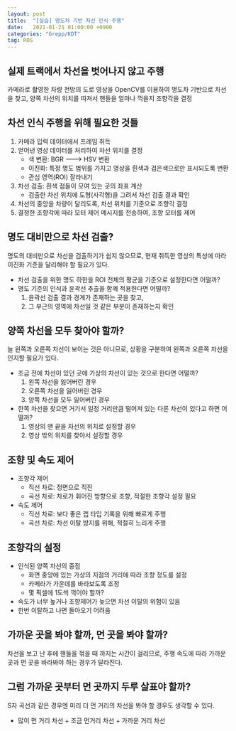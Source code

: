 ```yaml
---
layout: post
title:  "[실습] 명도차 기반 차선 인식 주행"
date:   2021-01-21 01:00:00 +0900
categories: "Grepp/KDT"
tag: ROS
---
```


## 실제 트랙에서 차선을 벗어나지 않고 주행

카메라로 촬영한 차량 전방의 도로 영상을 OpenCV를 이용하여 명도차 기반으로 차선을 찾고, 양쪽 차선의 위치를 따져서 핸들을 얼마나 꺽을지 조향각을 결정



## 차선 인식 주행을 위해 필요한 것들

1. 카메라 입력 데이터에서 프레임 취득
2. 얻어낸 영상 데이터를 처리하여 차선 위치를 결정
    - 색 변환: BGR ---> HSV 변환
    - 이진화: 특정 명도 범위를 가지고 영상을 흰색과 검은색으로만 표시되도록 변환
    - 관심 영역(ROI) 잘라내기
3. 차선 검출: 흰색 점들이 모여 있는 곳의 좌표 계산
    - 검출한 차선 위치에 도형(사각형)을 그려서 차선 검출 결과 확인
4. 차선의 중앙을 차량이 달리도록, 차선 위치를 기준으로 조향각 결정
5. 결정한 조향각에 따라 모터 제어 메시지를 전송하여, 조향 모터를 제어



## 명도 대비만으로 차선 검출?

명도의 대비만으로 차선을 검출하기가 쉽지 않으므로, 현재 취득한 영상의 특성에 따라 이진화 기준을 달리해야 할 필요가 있다.

- 차선 검출을 위한 명도 하한을 ROI 전체의 평균을 기준으로 설정한다면 어떨까?
- 명도 기준의 인식과 윤곽선 추출을 함꼐 적용한다면 어떨까?
    1. 윤곽선 검출 결과 경계가 존재하는 곳을 찾고,
    2. 그 부근의 영역에 차선일 것 같은 부분이 존재하는지 확인



## 양쪽 차선을 모두 찾아야 할까?

늘 왼쪽과 오른쪽 차선이 보이는 것은 아니므로, 상황을 구분하여 왼쪽과 오른쪽 차선을 인지할 필요가 있다.

- 조금 전에 차선이 있던 곳에 가상의 차선이 있는 것으로 한다면 어떨까?
    1. 왼쪽 차선을 잃어버린 경우
    2. 오른쪽 차선을 잃어버린 경우
    3. 양쪽 차선을 모두 잃어버린 경우
- 한쪽 차선을 찾으면 거기서 일정 거리만큼 떨어져 있는 다른 차선이 있다고 하면 어떨까?
    1. 영상의 맨 끝을 차선의 위치로 설정할 경우
    2. 영상 밖의 위치를 찾아서 설정할 경우



## 조향 및 속도 제어

- 조향각 제어
    - 직선 차로: 정면으로 직진
    - 곡선 차로: 차로가 휘어진 방향으로 조향, 적절한 조향각 설정 필요
- 속도 제어
    - 직선 차로: 보다 좋은 랩 타입 기록을 위해 빠르게 주행
    - 곡선 차로: 차선 이탈 방지를 위해, 적절히 느리게 주행



## 조향각의 설정

- 인식된 양쪽 차선의 중점
    - 화면 중앙에 있는 가상의 지점의 거리에 따라 조향 정도를 설정
    - 카메라가 가운데를 바라보도록 조정
    - 몇 픽셀에 1도씩 꺽어야 할까?
- 속도가 너무 높거나 조향제어가 늦으면 차선 이탈의 위험이 있음
- 한번 이탈하고 나면 돌아오기 어려움



## 가까운 곳을 봐야 할까, 먼 곳을 봐야 할까?

차선을 보고 난 후에 핸들을 꺾을 때 까지는 시간이 걸리므로, 주행 속도에 따라 가까운 곳과 먼 곳을 바라봐야 하는 경우가 달라진다.



## 그럼 가까운 곳부터 먼 곳까지 두루 살표야 할까?

S자 곡선과 같은 경우엔 미리 더 먼 거리의 차선을 봐야 할 경우도 생각할 수 있다.
- 많이 먼 거리 차선 + 조금 먼거리 차선 + 가까운 거리 차선
